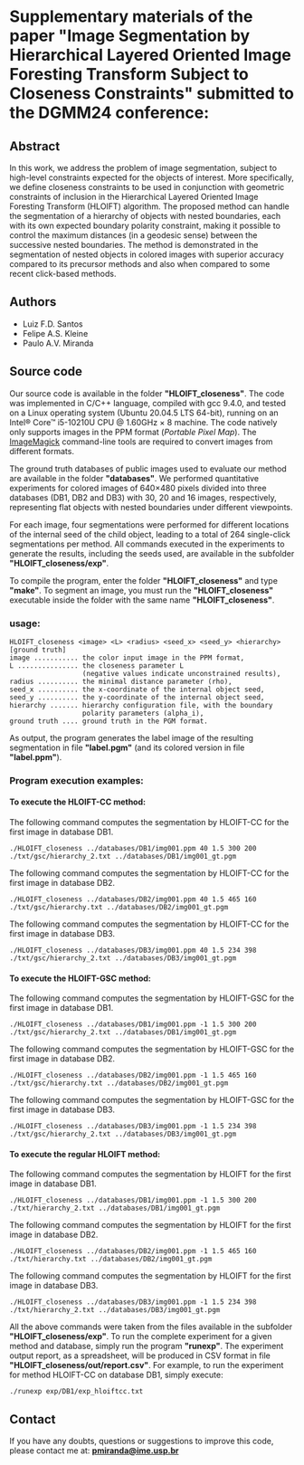 
# Supplementary materials of the paper "Image Segmentation by Hierarchical Layered Oriented Image Foresting Transform Subject to Closeness Constraints" submitted to the DGMM24 conference:


## Abstract

In this work, we address the problem of image segmentation, subject to high-level constraints expected for the objects of interest. More specifically, we define closeness constraints to be used in conjunction with geometric constraints of inclusion in the Hierarchical Layered Oriented Image Foresting Transform (HLOIFT) algorithm. The proposed method can handle the segmentation of a hierarchy of objects with nested boundaries, each with its own expected boundary polarity constraint, making it possible to control the maximum distances (in a geodesic sense) between the successive nested boundaries. The method is demonstrated in the segmentation of nested objects in colored images with superior accuracy compared to its precursor methods and also when compared to some recent click-based methods.

## Authors

- Luiz F.D. Santos
- Felipe A.S. Kleine
- Paulo A.V. Miranda


## Source code

Our source code is available in the folder **"HLOIFT_closeness"**.
The code was implemented in C/C++ language, compiled with gcc 9.4.0, and tested on a Linux operating system (Ubuntu 20.04.5 LTS 64-bit), running on an Intel® Core™ i5-10210U CPU @ 1.60GHz × 8 machine. 
The code natively only supports images in the PPM format (_Portable Pixel Map_).
The [ImageMagick](https://imagemagick.org/) command-line tools are required to convert images from different formats.


The ground truth databases of public images used to evaluate our method are available in the folder **"databases"**. 
We performed quantitative experiments for colored images of 640×480 pixels divided into three databases (DB1, DB2 and DB3) with 30, 20 and 16 images, respectively, representing flat objects with nested boundaries under different viewpoints.

For each image, four segmentations were performed for different locations of the internal seed of the child object, leading to a total of 264 single-click segmentations per method. All commands executed in the experiments to generate the results, including the seeds used, are available in the subfolder **"HLOIFT_closeness/exp"**.

To compile the program, enter the folder **"HLOIFT_closeness"** and type **"make"**.
To segment an image, you must run the **"HLOIFT_closeness"** executable inside the folder with the same name **"HLOIFT_closeness"**.

### usage:

```
HLOIFT_closeness <image> <L> <radius> <seed_x> <seed_y> <hierarchy> [ground truth]
image ........... the color input image in the PPM format,
L ............... the closeness parameter L
                  (negative values indicate unconstrained results),
radius .......... the minimal distance parameter (rho),
seed_x .......... the x-coordinate of the internal object seed,
seed_y .......... the y-coordinate of the internal object seed,
hierarchy ....... hierarchy configuration file, with the boundary
                  polarity parameters (alpha_i),
ground truth .... ground truth in the PGM format.
```

As output, the program generates the label image of the resulting segmentation in file **"label.pgm"** (and its colored version in file **"label.ppm"**).

### Program execution examples:

#### To execute the HLOIFT-CC method:

The following command computes the segmentation by HLOIFT-CC for the first image in database DB1.
```
./HLOIFT_closeness ../databases/DB1/img001.ppm 40 1.5 300 200 ./txt/gsc/hierarchy_2.txt ../databases/DB1/img001_gt.pgm
```

The following command computes the segmentation by HLOIFT-CC for the first image in database DB2.
```
./HLOIFT_closeness ../databases/DB2/img001.ppm 40 1.5 465 160 ./txt/gsc/hierarchy.txt ../databases/DB2/img001_gt.pgm
```

The following command computes the segmentation by HLOIFT-CC for the first image in database DB3.
```
./HLOIFT_closeness ../databases/DB3/img001.ppm 40 1.5 234 398 ./txt/gsc/hierarchy_2.txt ../databases/DB3/img001_gt.pgm
```

#### To execute the HLOIFT-GSC method:

The following command computes the segmentation by HLOIFT-GSC for the first image in database DB1.
```
./HLOIFT_closeness ../databases/DB1/img001.ppm -1 1.5 300 200 ./txt/gsc/hierarchy_2.txt ../databases/DB1/img001_gt.pgm
```

The following command computes the segmentation by HLOIFT-GSC for the first image in database DB2.
```
./HLOIFT_closeness ../databases/DB2/img001.ppm -1 1.5 465 160 ./txt/gsc/hierarchy.txt ../databases/DB2/img001_gt.pgm
```

The following command computes the segmentation by HLOIFT-GSC for the first image in database DB3.
```
./HLOIFT_closeness ../databases/DB3/img001.ppm -1 1.5 234 398 ./txt/gsc/hierarchy_2.txt ../databases/DB3/img001_gt.pgm
```

#### To execute the regular HLOIFT method:

The following command computes the segmentation by HLOIFT for the first image in database DB1.
```
./HLOIFT_closeness ../databases/DB1/img001.ppm -1 1.5 300 200 ./txt/hierarchy_2.txt ../databases/DB1/img001_gt.pgm
```

The following command computes the segmentation by HLOIFT for the first image in database DB2.
```
./HLOIFT_closeness ../databases/DB2/img001.ppm -1 1.5 465 160 ./txt/hierarchy.txt ../databases/DB2/img001_gt.pgm
```

The following command computes the segmentation by HLOIFT for the first image in database DB3.
```
./HLOIFT_closeness ../databases/DB3/img001.ppm -1 1.5 234 398 ./txt/hierarchy_2.txt ../databases/DB3/img001_gt.pgm
```

All the above commands were taken from the files available in the subfolder **"HLOIFT_closeness/exp"**.
To run the complete experiment for a given method and database, simply run the program **"runexp"**.
The experiment output report, as a spreadsheet, will be produced in CSV format in file **"HLOIFT_closeness/out/report.csv"**.
For example, to run the experiment for method HLOIFT-CC on database DB1, simply execute:

```
./runexp exp/DB1/exp_hloiftcc.txt
```


## Contact

If you have any doubts, questions or suggestions to improve this code, please contact me at:
**pmiranda@ime.usp.br**






